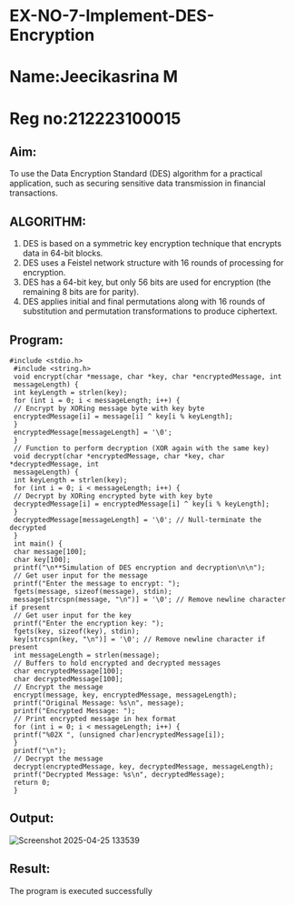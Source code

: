 # EX-NO-7-Implement-DES-Encryption
# Name:Jeecikasrina M
# Reg no:212223100015

## Aim:

To use the Data Encryption Standard (DES) algorithm for a practical application, such as securing sensitive data transmission in financial transactions.

## ALGORITHM:

1. DES is based on a symmetric key encryption technique that encrypts data in 64-bit blocks.
2. DES uses a Feistel network structure with 16 rounds of processing for encryption.
3. DES has a 64-bit key, but only 56 bits are used for encryption (the remaining 8 bits are for parity).
4. DES applies initial and final permutations along with 16 rounds of substitution and permutation transformations to produce ciphertext.

## Program:

```
#include <stdio.h>
 #include <string.h>
 void encrypt(char *message, char *key, char *encryptedMessage, int
 messageLength) {
 int keyLength = strlen(key);
 for (int i = 0; i < messageLength; i++) {
 // Encrypt by XORing message byte with key byte
 encryptedMessage[i] = message[i] ^ key[i % keyLength];
 }
 encryptedMessage[messageLength] = '\0'; 
 }
 // Function to perform decryption (XOR again with the same key)
 void decrypt(char *encryptedMessage, char *key, char *decryptedMessage, int
 messageLength) {
 int keyLength = strlen(key);
 for (int i = 0; i < messageLength; i++) {
 // Decrypt by XORing encrypted byte with key byte
 decryptedMessage[i] = encryptedMessage[i] ^ key[i % keyLength];
 }
 decryptedMessage[messageLength] = '\0'; // Null-terminate the decrypted
 }
 int main() {
 char message[100];
 char key[100];
 printf("\n**Simulation of DES encryption and decryption\n\n");
 // Get user input for the message
 printf("Enter the message to encrypt: ");
 fgets(message, sizeof(message), stdin);
 message[strcspn(message, "\n")] = '\0'; // Remove newline character if present
 // Get user input for the key
 printf("Enter the encryption key: ");
 fgets(key, sizeof(key), stdin);
 key[strcspn(key, "\n")] = '\0'; // Remove newline character if present
 int messageLength = strlen(message);
 // Buffers to hold encrypted and decrypted messages
 char encryptedMessage[100];
 char decryptedMessage[100];
 // Encrypt the message
 encrypt(message, key, encryptedMessage, messageLength);
 printf("Original Message: %s\n", message);
 printf("Encrypted Message: ");
 // Print encrypted message in hex format
 for (int i = 0; i < messageLength; i++) {
 printf("%02X ", (unsigned char)encryptedMessage[i]);
 }
 printf("\n");
 // Decrypt the message
 decrypt(encryptedMessage, key, decryptedMessage, messageLength);
 printf("Decrypted Message: %s\n", decryptedMessage);
 return 0;
 }
```


## Output:

![Screenshot 2025-04-25 133539](https://github.com/user-attachments/assets/5941d858-7954-4ce0-9d6a-1de913bd1a79)


## Result:
  The program is executed successfully


